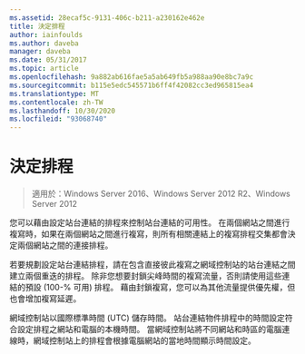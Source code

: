 ```yaml
---
ms.assetid: 28ecaf5c-9131-406c-b211-a230162e462e
title: 決定排程
author: iainfoulds
ms.author: daveba
manager: daveba
ms.date: 05/31/2017
ms.topic: article
ms.openlocfilehash: 9a882ab616fae5a5ab649fb5a988aa90e8bc7a9c
ms.sourcegitcommit: b115e5edc545571b6ff4f42082cc3ed965815ea4
ms.translationtype: MT
ms.contentlocale: zh-TW
ms.lasthandoff: 10/30/2020
ms.locfileid: "93068740"
---
```

# <a name="determining-the-schedule"></a>決定排程

>適用於：Windows Server 2016、Windows Server 2012 R2、Windows Server 2012

您可以藉由設定站台連結的排程來控制站台連結的可用性。 在兩個網站之間進行複寫時，如果在兩個網站之間進行複寫，則所有相關連結上的複寫排程交集都會決定兩個網站之間的連接排程。

若要規劃設定站台連結排程，請在包含直接彼此複寫之網域控制站的站台連結之間建立兩個重迭的排程。 除非您想要封鎖尖峰時間的複寫流量，否則請使用這些連結的預設 (100-% 可用) 排程。 藉由封鎖複寫，您可以為其他流量提供優先權，但也會增加複寫延遲。

網域控制站以國際標準時間 (UTC) 儲存時間。 站台連結物件排程中的時間設定符合設定排程之網站和電腦的本機時間。 當網域控制站將不同網站和時區的電腦連線時，網域控制站上的排程會根據電腦網站的當地時間顯示時間設定。



